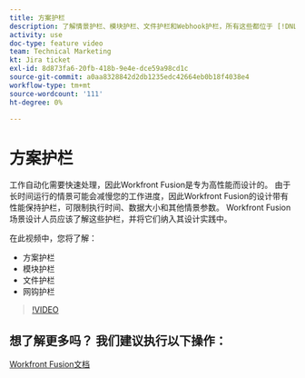 ```yaml
---
title: 方案护栏
description: 了解情景护栏、模块护栏、文件护栏和Webhook护栏，所有这些都位于 [!DNL Adobe Workfront Fusion].
activity: use
doc-type: feature video
team: Technical Marketing
kt: Jira ticket
exl-id: 8d873fa6-20fb-418b-9e4e-dce59a98cd1c
source-git-commit: a0aa8328842d2db1235edc42664eb0b18f4038e4
workflow-type: tm+mt
source-wordcount: '111'
ht-degree: 0%

---
```


# 方案护栏

工作自动化需要快速处理，因此Workfront Fusion是专为高性能而设计的。 由于长时间运行的情景可能会减慢您的工作进度，因此Workfront Fusion的设计带有性能保持护栏，可限制执行时间、数据大小和其他情景参数。 Workfront Fusion场景设计人员应该了解这些护栏，并将它们纳入其设计实践中。

在此视频中，您将了解：

* 方案护栏
* 模块护栏
* 文件护栏
* 网钩护栏

>[!VIDEO](https://video.tv.adobe.com/v/335314/?quality=12)

## 想了解更多吗？ 我们建议执行以下操作：

[Workfront Fusion文档](https://experienceleague.adobe.com/docs/workfront/using/adobe-workfront-fusion/workfront-fusion-2.html?lang=en)

